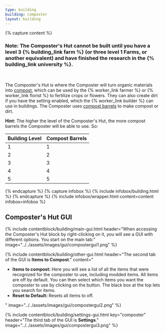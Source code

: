 ```yaml
---
type: building
building: composter
layout: building
---
```

{% capture content %}
### Note: The Composter's Hut cannot be built until you have a level 3 {% building_link farm %} (or three level 1 Farms, or another equivalent) and have finished the research in the {% building_link university %}.
<br> 

The Composter's Hut is where the Composter will turn organic materials into [compost](../../source/items/compost), which can be used by the {% worker_link farmer %} or {% worker_link florist %} to fertilize crops or flowers. They can also create dirt if you have the setting enabled, which the {% worker_link builder %} can use in buildings. The Composter uses [compost barrels](../../source/items/compostbarrel) to make compost or dirt.

**Hint:** The higher the level of the Composter's Hut, the more compost barrels the Composter will be able to use. So:


| Building Level | Compost Barrels |
|----------------|-----------------|
| 1              | 1               |
| 2              | 2               |
| 3              | 3               |
| 4              | 4               |
| 5              | 5               |
{% endcapture %}
{% capture infobox %}
{% include infobox/building.html %}
{% endcapture %}
{% include infobox/wrapper.html content=content infobox=infobox %}

## Composter's Hut GUI

{% include contentblock/building/main-gui.html header="When accessing the Composter's Hut block by right-clicking on it, you will see a GUI with different options. You start on the main tab:" image="../../assets/images/gui/compostergui1.png" %}

{% include contentblock/building/other-gui.html header="The second tab of the GUI is <strong>Items to Compost</strong>." content="
  <ul>
    <li><strong>Items to compost:</strong> Here you will see a list of all the items that were recognized for the composter to use, including modded items. All items are off by default. You can then select which items you want the composter to use by clicking on the button. The black box at the top lets you search for items.</li>
    <li><strong>Reset to Default:</strong> Resets all items to off.</li>
  </ul>" image="../../assets/images/gui/compostergui2.png" %}

{% include contentblock/building/settings-gui.html key="composter" header="The third tab of the GUI is <strong>Settings</strong>." image="../../assets/images/gui/compostergui3.png" %}